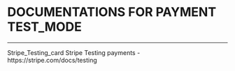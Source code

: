 # DOCUMENTATIONS FOR PAYMENT TEST_MODE
<hr>Stripe_Testing_card
Stripe Testing payments
- https://stripe.com/docs/testing
